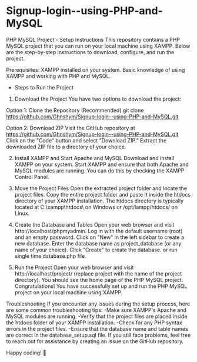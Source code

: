 # Signup-login--using-PHP-and-MySQL
PHP MySQL Project - Setup Instructions
  This repository contains a PHP MySQL project that you can run on your local machine using XAMPP. 
  Below are the step-by-step instructions to download, configure, and run the project.

Prerequisites:
  XAMPP installed on your system.
  Basic knowledge of using XAMPP and working with PHP and MySQL.

* Steps to Run the Project

1. Download the Project
You have two options to download the project:

Option 1: Clone the Repository (Recommended)
  git clone https://github.com/Ghnshym/Signup-login--using-PHP-and-MySQL.git

Option 2: Download ZIP
  Visit the GitHub repository at https://github.com/Ghnshym/Signup-login--using-PHP-and-MySQL.git
  Click on the "Code" button and select "Download ZIP."
  Extract the downloaded ZIP file to a directory of your choice.

2. Install XAMPP and Start Apache and MySQL
Download and install XAMPP on your system.
Start XAMPP and ensure that both Apache and MySQL modules are running. You can do this by checking the XAMPP Control Panel.

3. Move the Project Files
  Open the extracted project folder and locate the project files.
  Copy the entire project folder and paste it inside the htdocs directory of your XAMPP installation.
  The htdocs directory is typically located at C:\xampp\htdocs\ on Windows or /opt/lampp/htdocs/ on Linux.

4. Create the Database and Tables
  Open your web browser and visit http://localhost/phpmyadmin.
  Log in with the default username (root) and an empty password.
  Click on "New" in the left sidebar to create a new database.
  Enter the database name as project_database (or any name of your choice).
  Click "Create" to create the database.
or
run single time database.php file.

5. Run the Project
  Open your web browser and visit http://localhost/project/ (replace project with the name of the project directory).
  You should see the home page of the PHP MySQL project.
  Congratulations! You have successfully set up and run the PHP MySQL project on your local machine using XAMPP.

Troubleshooting
If you encounter any issues during the setup process, here are some common troubleshooting tips:
  -Make sure XAMPP's Apache and MySQL modules are running.
  -Verify that the project files are placed inside the htdocs folder of your XAMPP installation.
  -Check for any PHP syntax errors in the project files.
  -Ensure that the database name and table names are correct in the database_setup.sql file.
If you still face problems, feel free to reach out for assistance by creating an issue on the GitHub repository.

Happy coding! 🚀
